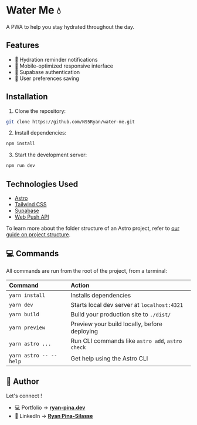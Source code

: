 # Water Me 💧

A PWA to help you stay hydrated throughout the day.

## Features

- 🔔 Hydration reminder notifications
- 📱 Mobile-optimized responsive interface
- 🔐 Supabase authentication
- 💾 User preferences saving

## Installation

1. Clone the repository:

```bash
git clone https://github.com/N95Ryan/water-me.git
```

2. Install dependencies:

```bash
npm install
```

3. Start the development server:

```bash
npm run dev
```

## Technologies Used

- [Astro](https://astro.build)
- [Tailwind CSS](https://tailwindcss.com)
- [Supabase](https://supabase.com)
- [Web Push API](https://developer.mozilla.org/en-US/docs/Web/API/Push_API)

To learn more about the folder structure of an Astro project, refer to [our guide on project structure](https://docs.astro.build/en/basics/project-structure/).

## 💻 Commands

All commands are run from the root of the project, from a terminal:

| Command                | Action                                           |
| :--------------------- | :----------------------------------------------- |
| `yarn install`         | Installs dependencies                            |
| `yarn dev`             | Starts local dev server at `localhost:4321`      |
| `yarn build`           | Build your production site to `./dist/`          |
| `yarn preview`         | Preview your build locally, before deploying     |
| `yarn astro ...`       | Run CLI commands like `astro add`, `astro check` |
| `yarn astro -- --help` | Get help using the Astro CLI                     |

## 👥 Author

Let's connect !

- 💻 Portfolio → **[ryan-pina.dev](https://ryan-pina.dev/en)**
- 💼 LinkedIn → **[Ryan Pina-Silasse](https://www.linkedin.com/in/ryan-pina-silasse/)**
